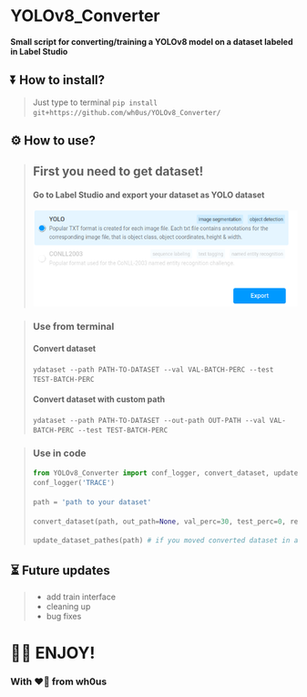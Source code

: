 # YOLOv8_Converter
#### Small script for converting/training a YOLOv8 model on a dataset labeled in Label Studio

## ⏬ How to install?
>  Just type to terminal `pip install git+https://github.com/wh0us/YOLOv8_Converter/`

## ⚙️ How to use?
> ## First you need to get dataset!
> #### Go to Label Studio and export your dataset as YOLO dataset
>
> ![Export](https://github.com/wh0us/YOLOv8_Converter/blob/main/export.png)

> ### Use from terminal
> #### Convert dataset
> `ydataset --path PATH-TO-DATASET --val VAL-BATCH-PERC --test TEST-BATCH-PERC`
> #### Convert dataset with custom path
> `ydataset --path PATH-TO-DATASET --out-path OUT-PATH --val VAL-BATCH-PERC --test TEST-BATCH-PERC`

> ### Use in code
> ```python
> from YOLOv8_Converter import conf_logger, convert_dataset, update_dataset_pathes 
> conf_logger('TRACE')
> 
> path = 'path to your dataset'
> 
> convert_dataset(path, out_path=None, val_perc=30, test_perc=0, rename=None)
>
> update_dataset_pathes(path) # if you moved converted dataset in another dir

## ⏳ Future updates
> - add train interface
> - cleaning up
> - bug fixes


# 🎉🎉 ENJOY!
### With ❤️‍🔥 from wh0us
